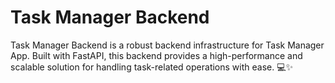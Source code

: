 # Task Manager Backend

Task Manager Backend is a robust backend infrastructure for Task Manager App. Built with FastAPI, this backend provides a high-performance and scalable solution for handling task-related operations with ease. 💻✨
